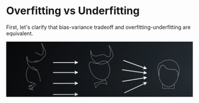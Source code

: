 # Overfitting vs Underfitting

First, let's clarify that bias-variance tradeoff and overfitting-underfitting are equivalent.

![[Udacity hol adios](https://theaisummer.com/regularization/)](_images/DNN-patternabstraction.png)
